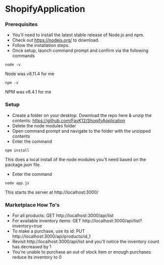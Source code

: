 # ShopifyApplication

### Prerequisites
* You'll need to install the latest stable release of Node.js and npm. 
* Check out https://nodejs.org/ to download. 
* Follow the installation steps.
* Once setup, launch command prompt and confirm via the following commands
```
node -v 
```
Node was v8.11.4 for me 
```
npm -v 
``` 
NPM was v6.4.1 for me

### Setup
* Create a folder on your desktop. Download the repo here & unzip the contents: https://github.com/FayK12/ShopifyApplication
* Delete the node modules folder
* Open command prompt and navigate to the folder with the unzipped contents
* Enter the command 
```
npm install
```
This does a local install of the node modules you'll need based on the package.json file.

* Enter the command 
```
node app.js
```
This starts the server at http://localhost:3000/

### Marketplace How To's
* For all products: 				        GET http://localhost:3000/api/list
* For available inventory items: 	GET http://localhost:3000/api/list?inventory=true
* To make a purchase, use its id: 	PUT http://localhost:3000/api/products/id_1
* Revisit http://localhost:3000/api/list and you'll notice the inventory count has decreased by 1
* You're unable to purchase an out of stock item or enough purchases reduce its inventory to 0

